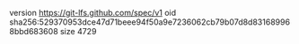 version https://git-lfs.github.com/spec/v1
oid sha256:529370953dce47d71beee94f50a9e7236062cb79b07d8d831689968bbd683608
size 4729
